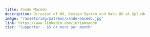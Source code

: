 ```yaml
---
title: Xande Macedo
description: Director of UX, Design System and Data UX at Splunk
image: "/assets/img/patreon/xande-macedo.jpg"
link: https://www.linkedin.com/in/iamxande
tier: "Supporter - $5 or more per month"
---
```

